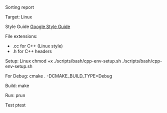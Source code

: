 Sorting report

Target: Linux

Style Guide
[Google Style Guide](https://google.github.io/styleguide/cppguide.html)

File extensions:
 - .cc for C++ (Linux style)
 - .h for C++ headers

Setup: Linux
chmod +x ./scripts/bash/cpp-env-setup.sh
./scripts/bash/cpp-env-setup.sh

For Debug:
cmake . -DCMAKE_BUILD_TYPE=Debug

Build:
make

Run:
prun

Test
ptest